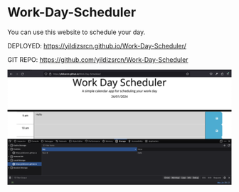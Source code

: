 # Work-Day-Scheduler

You can use this website to schedule your day.

DEPLOYED: https://yildizsrcn.github.io/Work-Day-Scheduler/

GIT REPO: https://github.com/yildizsrcn/Work-Day-Scheduler

![Alt text](<Screenshot 2024-01-26 at 21.47.09.png>)